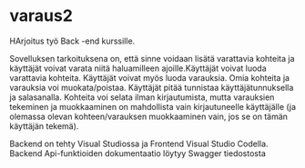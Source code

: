 # varaus2

HArjoitus työ Back -end kurssille.


Sovelluksen tarkoituksena on, että sinne voidaan lisätä varattavia kohteita ja käyttäjät voivat varata niitä haluamilleen ajoille.Käyttäjät voivat luoda varattavia kohteita. Käyttäjät voivat myös luoda varauksia. Omia kohteita ja varauksia voi muokata/poistaa.
Käyttäjät pitää tunnistaa käyttäjätunnuksella ja salasanalla. Kohteita voi selata ilman kirjautumista, mutta varauksien tekeminen ja muokkaaminen on mahdollista vain kirjautuneelle käyttäjälle (ja olemassa olevan kohteen/varauksen muokkaaminen vain, jos se on tämän käyttäjän tekemä).


Backend on tehty Visual Studiossa ja Frontend Visual Studio Codella.
Backend Api-funktioiden dokumentaatio löytyy Swagger tiedostosta

